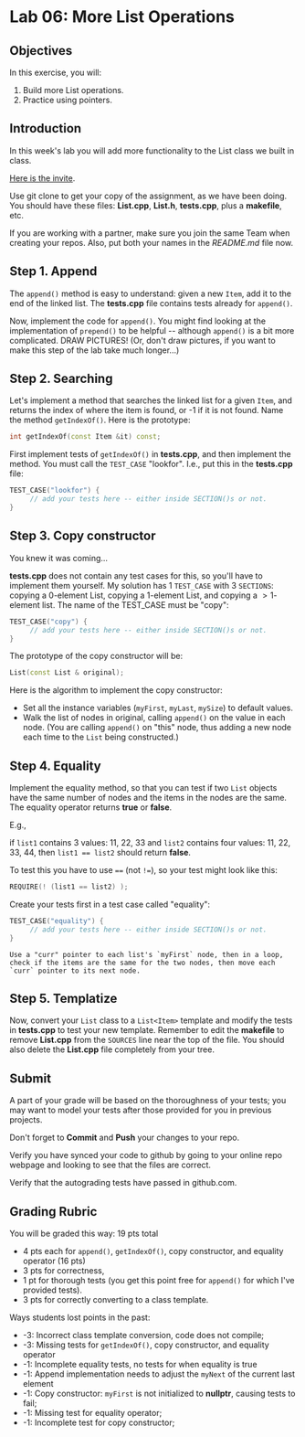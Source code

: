 # Lab 06: More List Operations

## Objectives

In this exercise, you will:

1. Build more List operations.
2. Practice using pointers.

## Introduction

In this week's lab you will add more functionality to the List class we built in class.

[Here is the invite](https://classroom.github.com/a/q_TYUiif).

Use git clone to get your copy of the assignment, as we have been doing. You should have these files: **List.cpp**, **List.h**, **tests.cpp**, plus a **makefile**, etc.

If you are working with a partner, make sure you join the same Team when creating your repos. Also, put both your names in the *README.md* file now.

## Step 1. Append

The `append()` method is easy to understand: given a new `Item`, add it to the end of the linked list. The **tests.cpp** file contains tests already for `append()`.

Now, implement the code for `append()`. You might find looking at the implementation of `prepend()` to be helpful -- although `append()` is a bit more complicated. DRAW PICTURES! (Or, don't draw pictures, if you want to make this step of the lab take much longer...)

## Step 2. Searching

Let's implement a method that searches the linked list for a given `Item`, and returns the index of where the item is found, or -1 if it is not found. Name the method `getIndexOf()`. Here is the prototype:

```cpp
int getIndexOf(const Item &it) const;
```

First implement tests of `getIndexOf()` in **tests.cpp**, and then implement the method. You must call the `TEST_CASE` "lookfor". I.e., put this in the **tests.cpp** file:

```cpp
TEST_CASE("lookfor") {
     // add your tests here -- either inside SECTION()s or not.
}
```

## Step 3. Copy constructor

You knew it was coming...

**tests.cpp** does not contain any test cases for this, so you'll have to implement them yourself. My solution has 1 `TEST_CASE` with 3 `SECTIONS`: copying a 0-element List, copying a 1-element List, and copying a $>1$-element list. The name of the TEST_CASE must be "copy":

```cpp
TEST_CASE("copy") {
     // add your tests here -- either inside SECTION()s or not.
}
```

The prototype of the copy constructor will be:

```cpp
List(const List & original);
```

Here is the algorithm to implement the copy constructor:

- Set all the instance variables (`myFirst`, `myLast`, `mySize`) to default values.
- Walk the list of nodes in original, calling `append()` on the value in each node. (You are calling `append()` on "this" node, thus adding a new node each time to the `List` being constructed.)

## Step 4. Equality

Implement the equality method, so that you can test if two `List` objects have the same number of nodes and the items in the nodes are the same. The equality operator returns **true** or **false**.

E.g.,

if `list1` contains 3 values: 11, 22, 33 and `list2` contains four values: 11, 22, 33, 44, then `list1 == list2` should return **false**.

To test this you have to use `==` (not `!=`), so your test might look like this:

```cpp
REQUIRE(! (list1 == list2) );
```

Create your tests first in a test case called "equality":

```cpp
TEST_CASE("equality") {
     // add your tests here -- either inside SECTION()s or not.
}
```

```{tip}
Use a "curr" pointer to each list's `myFirst` node, then in a loop, check if the items are the same for the two nodes, then move each `curr` pointer to its next node.
```

## Step 5. Templatize

Now, convert your `List` class to a `List<Item>` template and modify the tests in **tests.cpp** to test your new template. Remember to edit the **makefile** to remove **List.cpp** from the `SOURCES` line near the top of the file. You should also delete the **List.cpp** file completely from your tree.

## Submit

A part of your grade will be based on the thoroughness of your tests; you may want to model your tests after those provided for you in previous projects.

Don't forget to **Commit** and **Push** your changes to your repo.

Verify you have synced your code to github by going to your online repo webpage and looking to see that the files are correct.

Verify that the autograding tests have passed in github.com.

## Grading Rubric

You will be graded this way: 19 pts total

- 4 pts each for `append()`, `getIndexOf()`, copy constructor, and equality operator (16 pts)
- 3 pts for correctness,
- 1 pt for thorough tests (you get this point free for `append()` for which I've provided tests).
- 3 pts for correctly converting to a class template.

Ways students lost points in the past:

- -3: Incorrect class template conversion, code does not compile;
- -3: Missing tests for `getIndexOf()`, copy constructor, and equality operator
- -1: Incomplete equality tests, no tests for when equality is true
- -1: Append implementation needs to adjust the `myNext` of the current last element
- -1: Copy constructor: `myFirst` is not initialized to **nullptr**, causing tests to fail;
- -1: Missing test for equality operator;
- -1: Incomplete test for copy constructor;
